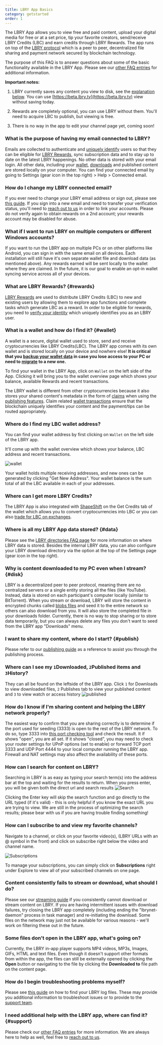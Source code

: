 ```yaml
---
title: LBRY App Basics
category: getstarted
order: 1
---
```


The LBRY App allows you to view free and paid content, upload your digital media for free or at a set price, tip your favorite creators, send/receive LBRY Credits (LBC) and earn credits through LBRY Rewards. The app runs on top of the [LBRY protocol](/faq/what-is-lbry) which is a peer to peer, decentralized file sharing and payment network secured by blockchain technology.

The purpose of this FAQ is to answer questions about some of the basic functionality available in the LBRY App. Please see our [other FAQ entries](/faq) for additional information.

**Important notes:**

1. LBRY currently saves any content you view to disk, see the [explanation below](#disk). You can use [https://beta.lbry.tv](https://beta.lbry.tv) view without saving today.

2. Rewards are completely optional, you can use LBRY without them. You'll need to acquire LBC to publish, but viewing is free.

3. There is no way in the app to edit your channel page yet, coming soon!

### What is the purpose of having my email connected to LBRY?
Emails are collected to authenticate and [uniquely identify](/faq/identity-requirements) users so that they can be eligible for [LBRY Rewards](#rewards), sync subscription data and to stay up to date on the latest LBRY happenings. No other data is stored with your email login. All other data, including your [wallet](#wallet), [downloads](#data) and published content are stored locally on your computer. You can find your connected email by going to Settings (gear icon in the top right) > Help > Connected email.

### How do I change my LBRY connected email?
If you ever need to change your LBRY email address or sign out, please see [this guide](/faq/how-to-change-email). If you sign into a new email and need to transfer your verification status, you'll need to [reach out to us](mailto:help@lbry.com) in order to link your accounts. Please do not verify again to obtain rewards on a 2nd account; your rewards account may be disabled for abuse.

### What if I want to run LBRY on multiple computers or different Windows accounts?
If you want to run the LBRY app on multiple PCs or on other platforms like Android, you can sign in with the same email on all devices. Each installation will still have it's own separate wallet file and download data (as mentioned above). Any rewards earned will be sent locally to the wallet where they are claimed. In the future, it is our goal to enable an opt-in wallet syncing service across all of your devices.

### What are LBRY Rewards? {#rewards}
[LBRY Rewards](/faq/rewards) are used to distribute LBRY Credits (LBC) to new and existing users by allowing them to explore app functions and complete tasks which generate LBC as a reward. In order to be eligible for rewards, you need to [verify your identity](/faq/identity-requirements) which uniquely identifies you as an LBRY user.

### What is a wallet and how do I find it? {#wallet}
A wallet is a secure, digital wallet used to store, send and receive cryptocurrencies like LBRY Credits(LBC). The LBRY app comes with its own wallet and is stored locally on your device and nowhere else! **It is critical that you [backup your wallet data](/faq/how-to-backup-wallet) in case you lose access to your PC or need to [migrate](/faq/backup-data) to a new one.**

To find your wallet in the LBRY App, click on `Wallet` on the left side of the App. Clicking it will bring you to the wallet overview page which shows your balance, available Rewards and recent transactions.

The LBRY wallet is different from other cryptocurrencies because it also stores your shared content's metadata in the form of [claims](/faq/naming) when using the [publishing features](/faq/how-to-publish). Claim related [wallet transactions](/faq/transaction-types) ensure that the blockchain uniquely identifies your content and the payment/tips can be routed appropriately.

### Where do I find my LBC wallet address?
You can find your wallet address by first clicking on `Wallet` on the left side of the LBRY app.

It'll come up with the wallet overview which shows your balance, LBC address and recent transactions.

![wallet](https://spee.ch/@clement:e/lbcwallet2.png)

Your wallet holds multiple receiving addresses, and new ones can be generated by clicking "Get New Address". Your wallet balance is the sum total of all the LBC available in each of your addresses.

### Where can I get more LBRY Credits?
The LBRY App is also integrated with [ShapeShift](/faq/shapeshift) on the Get Credits tab of the wallet which allows you to convert cryptocurrencies into LBC or you can also [trade for LBC on exchanges](/faq/exchanges).

### Where is all my LBRY App data stored? {#data}
Please see the [LBRY directories FAQ page](/faq/lbry-directories) for more information on where LBRY data is stored. Besides the internal LBRY data, you can also configure your LBRY download directory via the option at the top of the Settings page (gear icon in the top right).

### Why is content downloaded to my PC even when I stream? {#disk}
LBRY is a decentralized peer to peer protocol, meaning there are no centralized servers or a single entity storing all the files (like YouTube). Instead, data is stored on each participant's computer locally (similar to BitTorrent). When you stream or download, LBRY will store the content in encrypted chunks called [blobs files](/faq/lbry-directories) and seed it to the entire network so others can also download from you. It will also store the completed file in your downloads folder. Currently, there is no way to stop sharing or to store data temporarily, but you can always delete any files you don't want to seed from the LBRY app "Downloads" menu.

### I want to share my content, where do I start? {#publish}
Please refer to our [publishing guide](/faq/how-to-publish) as a reference to assist you through the publishing process.

### Where can I see my `1`Downloaded, `2`Published items and `3`History?
They can all be found on the leftside of the LBRY app. Click `1` for Downloads to view downloaded files, `2` Publishes tab to view your published content and `3` to view watch or access history
![published](https://spee.ch/@clement:e/download-publish-hostory.png)

### How do I know if I'm sharing content and helping the LBRY network properly?
The easiest way to confirm that you are sharing correctly is to determine if the port used for seeding (3333) is open to the rest of the LBRY network. To do so, type 3333 into [this port checking tool](http://www.canyouseeme.org) and check the result. It if shows "open", you are all set. If it shows "closed", you may need to check your router settings for UPnP options (set to enable) or forward TCP port 3333 and UDP Port 4444 to your local computer running the LBRY app. Firewall and NAT settings may also affect the availability of these ports.

### How can I search for content on LBRY?
Searching in LBRY is as easy as typing your search term(s) into the address bar at the top and waiting for the results to return.
When you press enter, you will be given both the direct url and search results
![Search](https://spee.ch/@clement:e/search-on-lbry.png)

Clicking the Enter key will skip the search function and go directly to the URL typed (if it's valid) - this is only helpful if you know the exact URL you are trying to view. We are still in the process of optimizing the search results; please bear with us if you are having trouble finding something!

### How can I subscribe to and view my favorite channels?
Navigate to a channel, or click on your favorite video(s), (LBRY URLs with an @ symbol in the front) and click on subscribe right below the video and channel name.

![Subscriptions](https://spee.ch/@clement:e/subscribe-subscription.png)

To manage your subscriptions, you can simply click on **Subscriptions** right under Explore to view all of your subscribed channels on one page.

### Content consistently fails to stream or download, what should I do?
Please see our [streaming guide](/faq/unable-to-stream) if you consistently cannot download or stream content on LBRY. If you are having intermittent issues with download failures, try closing the LBRY app completely (including ending the "lbrynet-daemon" process in task manager) and re-initiating the download. Some files on the network may just not be available for various reasons - we'll work on filtering these out in the future.

### Some files don't open in the LBRY app, what's going on?
Currently, the LBRY in-app player supports MP4 videos, MP3s, Images, GIFs, HTML and text files. Even though it doesn't support other formats from within the app, the files can still be externally opened by clicking the **Open** button or navigating to the file by clicking the **Downloaded to** file path on the content page.

### How do I begin troubleshooting problems myself?
Please see [this guide](/faq/how-to-find-lbry-log-file) on how to find your LBRY log files. These may provide you additional information to troubleshoot issues or to provide to the [support team](/faq/support).

### I need additional help with the LBRY app, where can find it? {#support}
Please check our [other FAQ entries](/faq) for more information. We are always here to help as well, feel free to [reach out to us](/faq/support).
